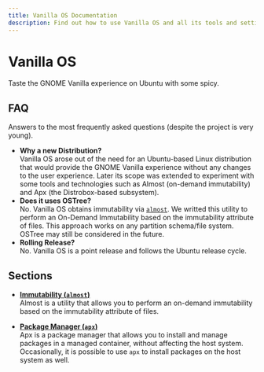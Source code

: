 ```yaml
---
title: Vanilla OS Documentation
description: Find out how to use Vanilla OS and all its tools and settings.
---
```


# Vanilla OS
Taste the GNOME Vanilla experience on Ubuntu with some spicy.

## FAQ
Answers to the most frequently asked questions (despite the project is very young).
- **Why a new Distribution?**\
  Vanilla OS arose out of the need for an Ubuntu-based Linux distribution that 
  would provide the GNOME Vanilla experience without any changes to the user 
  experience. Later its scope was extended to experiment with some tools and 
  technologies such as Almost (on-demand immutability) and Apx (the 
  Distrobox-based subsystem).
- **Does it uses OSTree?**\
  No. Vanilla OS obtains immutability via [`almost`](https://github.com/Vanilla-OS/almost). 
  We writted this utility to perform an On-Demand Immutability based on the 
  immutability attribute of files. This approach works on any partition 
  schema/file system. OSTree may still be considered in the future.
- **Rolling Release?**\
  No. Vanilla OS is a point release and follows the Ubuntu release cycle.

## Sections
- **[Immutability (`almost`)](/docs/almost)**\
Almost is a utility that allows you to perform an on-demand immutability based
on the immutability attribute of files.

- **[Package Manager (`apx`)](/docs/apx)**\
Apx is a package manager that allows you to install and manage packages in a
managed container, without affecting the host system. Occasionally, it is
possible to use `apx` to install packages on the host system as well.